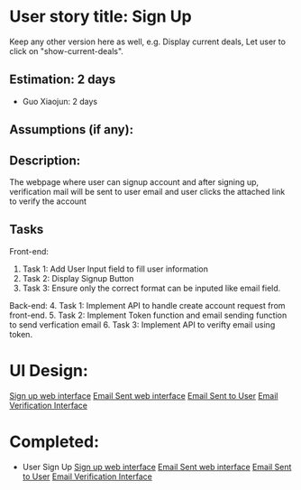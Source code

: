 # User story title: Sign Up

Keep any other version here as well, e.g. Display current deals, Let user to click on "show-current-deals".

## Estimation: 2 days

- Guo Xiaojun:  2 days

## Assumptions (if any):


## Description:

The webpage where user can signup account and after signing up, verification mail will be sent to user email and user clicks the attached link to verify the account

## Tasks

Front-end:

1. Task 1: Add User Input field to fill user information
2. Task 2: Display Signup Button 
3. Task 3: Ensure only the correct format can be inputed like email field.

Back-end:
4. Task 1: Implement API to handle create account request from front-end. 
5. Task 2: Implement Token function and email sending function to send verfication email
6. Task 3: Implement API to verifty email using token.

# UI Design:

[Sign up web interface](./img/Signup.png)
[Email Sent web interface](./img/emailSent.png)
[Email Sent to User](./img/SentEmailUser.png)
[Email Verification Interface](./img/EmailVerification.png)

# Completed:

- User Sign Up
    [Sign up web interface](./img/Signup.png)
    [Email Sent web interface](./img/emailSent.png)
    [Email Sent to User](./img/SentEmailUser.png)
    [Email Verification Interface](./img/EmailVerification.png)
